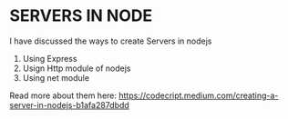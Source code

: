 # SERVERS IN NODE

I have discussed the ways to create Servers in nodejs

1. Using Express
2. Usign Http module of nodejs
3. Using net module

Read more about them here: https://codecript.medium.com/creating-a-server-in-nodejs-b1afa287dbdd